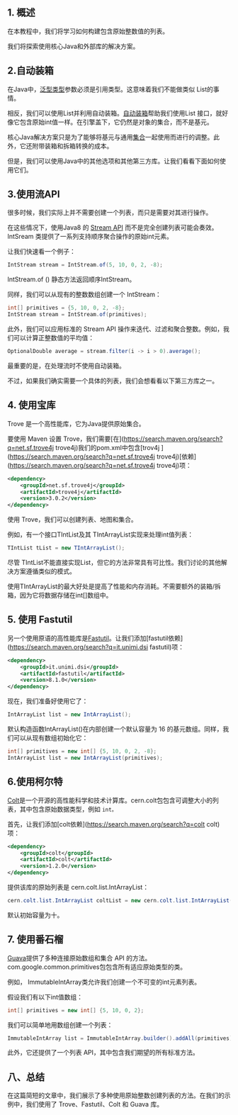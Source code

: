 ## 1. 概述

在本教程中，我们将学习如何构建包含原始整数值的列表。

我们将探索使用核心Java和外部库的解决方案。

## 2.自动装箱

在Java中，[泛型类型](https://www.baeldung.com/java-generics)参数必须是引用类型。这意味着我们不能做类似 List<int>的事情。

相反，我们可以使用List<Integer>并利用自动装箱。[自动装箱](https://www.baeldung.com/java-wrapper-classes)帮助我们使用List<Integer> 接口，就好像它包含原始int值一样。在引擎盖下，它仍然是对象的集合，而不是基元。

核心Java解决方案只是为了能够将基元与通用[集合](https://www.baeldung.com/java-collections)一起使用而进行的调整。此外，它还附带装箱和拆箱转换的成本。

但是，我们可以使用Java中的其他选项和其他第三方库。让我们看看下面如何使用它们。

## 3.使用流API

很多时候，我们实际上并不需要创建一个列表，而只是需要对其进行操作。

在这些情况下，使用Java8 的 [Stream API](https://www.baeldung.com/java-8-streams-introduction) 而不是完全创建列表可能会奏效。IntSream 类提供了一系列支持顺序聚合操作的原始int元素。

让我们快速看一个例子：

```java
IntStream stream = IntStream.of(5, 10, 0, 2, -8);
```

IntStream.of () 静态方法返回顺序IntStream。

同样，我们可以从现有的整数数组创建一个 IntStream：

```java
int[] primitives = {5, 10, 0, 2, -8};
IntStream stream = IntStream.of(primitives);
```

此外，我们可以应用标准的 Stream API 操作来迭代、过滤和聚合整数。例如，我们可以计算正整数值的平均值：

```java
OptionalDouble average = stream.filter(i -> i > 0).average();
```

最重要的是，在处理流时不使用自动装箱。

不过，如果我们确实需要一个具体的列表，我们会想看看以下第三方库之一。

## 4. 使用宝库 

Trove 是一个高性能库，它为Java提供原始集合。

要使用 Maven 设置 Trove，我们需要[在](https://search.maven.org/search?q=net.sf.trove4j trove4j)我们的pom.xml中包含[trov4j ](https://search.maven.org/search?q=net.sf.trove4j trove4j)[依赖](https://search.maven.org/search?q=net.sf.trove4j trove4j)项：

```xml
<dependency>
    <groupId>net.sf.trove4j</groupId>
    <artifactId>trove4j</artifactId>
    <version>3.0.2</version>
</dependency>
```

使用 Trove，我们可以创建列表、地图和集合。

例如，有一个接口TIntList及其 TIntArrayList实现来处理int值列表：

```java
TIntList tList = new TIntArrayList();
```

尽管 TIntList不能直接实现List，但它的方法非常具有可比性。我们讨论的其他解决方案遵循类似的模式。

使用TIntArrayList的最大好处是提高了性能和内存消耗。不需要额外的装箱/拆箱，因为它将数据存储在int[]数组中。

## 5. 使用 Fastutil

另一个使用原语的高性能库是[Fastutil](http://fastutil.di.unimi.it/)。让我们添加[fastutil依赖](https://search.maven.org/search?q=it.unimi.dsi fastutil)项：

```xml
<dependency>
    <groupId>it.unimi.dsi</groupId>
    <artifactId>fastutil</artifactId>
    <version>8.1.0</version>
</dependency>
```

现在，我们准备好使用它了：

```java
IntArrayList list = new IntArrayList();
```

默认构造函数IntArrayList()在内部创建一个默认容量为 16 的基元数组。同样，我们可以从现有数组初始化它：

```java
int[] primitives = new int[] {5, 10, 0, 2, -8};
IntArrayList list = new IntArrayList(primitives);
```

## 6.使用柯尔特

[Colt](https://dst.lbl.gov/ACSSoftware/colt/api/index.html)是一个开源的高性能科学和技术计算库。cern.colt包包含可调整大小的列表，其中包含原始数据类型，例如 `int。`

首先，让我们添加[colt依赖](https://search.maven.org/search?q=colt colt)项：

```xml
<dependency>
    <groupId>colt</groupId>
    <artifactId>colt</artifactId>
    <version>1.2.0</version>
</dependency>
```

提供该库的原始列表是 cern.colt.list.IntArrayList：

```java
cern.colt.list.IntArrayList coltList = new cern.colt.list.IntArrayList();
```

默认初始容量为十。

## 7. 使用番石榴

[Guava](https://www.baeldung.com/whats-new-in-guava-18)提供了多种连接原始数组和集合 API 的方法。com.google.common.primitives包包含所有适应原始类型的类。

例如， ImmutableIntArray类允许我们创建一个不可变的int元素列表。

假设我们有以下int值数组：

```java
int[] primitives = new int[] {5, 10, 0, 2};
```

我们可以简单地用数组创建一个列表：

```java
ImmutableIntArray list = ImmutableIntArray.builder().addAll(primitives).build();
```

此外，它还提供了一个列表 API，其中包含我们期望的所有标准方法。

## 八、总结

在这篇简短的文章中，我们展示了多种使用原始整数创建列表的方法。在我们的示例中，我们使用了 Trove、Fastutil、Colt 和 Guava 库。